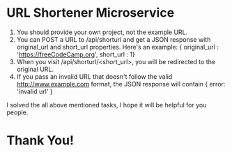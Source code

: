 # URL Shortener Microservice

1. You should provide your own project, not the example URL.
2. You can POST a URL to /api/shorturl and get a JSON response with original_url and short_url properties. 
    Here's an example: { original_url : 'https://freeCodeCamp.org', short_url : 1}
3. When you visit /api/shorturl/<short_url>, you will be redirected to the original URL.
4. If you pass an invalid URL that doesn't follow the valid http://www.example.com format, the JSON response will contain { error: 'invalid url' }


I solved the all above mentioned tasks, I hope it will be helpful for you people. 
# Thank You!
